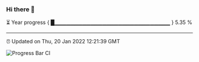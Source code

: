 ### Hi there 👋

⏳ Year progress { █▁▁▁▁▁▁▁▁▁▁▁▁▁▁▁▁▁▁▁▁▁▁▁▁▁▁▁▁▁ } 5.35 %

---

⏰ Updated on Thu, 20 Jan 2022 12:21:39 GMT

![Progress Bar CI](https://github.com/liununu/liununu/workflows/Progress%20Bar%20CI/badge.svg)
